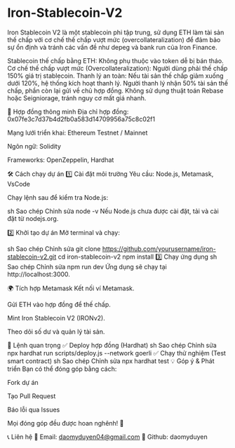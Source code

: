 # Iron-Stablecoin-V2

Iron Stablecoin V2 là một stablecoin phi tập trung, sử dụng ETH làm tài sản thế chấp với cơ chế thế chấp vượt mức (overcollateralization) để đảm bảo sự ổn định và tránh các vấn đề như depeg và bank run của Iron Finance.

Stablecoin thế chấp bằng ETH: Không phụ thuộc vào token dễ bị bán tháo.
Cơ chế thế chấp vượt mức (Overcollateralization): Người dùng phải thế chấp 150% giá trị stablecoin.
Thanh lý an toàn: Nếu tài sản thế chấp giảm xuống dưới 120%, hệ thống kích hoạt thanh lý. Người thanh lý nhận 50% tài sản thế chấp, phần còn lại gửi về chủ hợp đồng.
Không sử dụng thuật toán Rebase hoặc Seigniorage, tránh nguy cơ mất giá nhanh.

📜 Hợp đồng thông minh
Địa chỉ hợp đồng: 0x07fe3c7d37b4d2fb0a583d14709956a75c8c02f1

Mạng lưới triển khai: Ethereum Testnet / Mainnet

Ngôn ngữ: Solidity

Frameworks: OpenZeppelin, Hardhat

🛠 Cách chạy dự án
1️⃣ Cài đặt môi trường
Yêu cầu: Node.js, Metamask, VsCode

Chạy lệnh sau để kiểm tra Node.js:

sh
Sao chép
Chỉnh sửa
node -v
Nếu Node.js chưa được cài đặt, tải và cài đặt từ nodejs.org.

2️⃣ Khởi tạo dự án
Mở terminal và chạy:

sh
Sao chép
Chỉnh sửa
git clone https://github.com/yourusername/iron-stablecoin-v2.git
cd iron-stablecoin-v2
npm install
3️⃣ Chạy ứng dụng
sh
Sao chép
Chỉnh sửa
npm run dev
Ứng dụng sẽ chạy tại http://localhost:3000.

🌍 Tích hợp Metamask
Kết nối ví Metamask.

Gửi ETH vào hợp đồng để thế chấp.

Mint Iron Stablecoin V2 (IRONv2).

Theo dõi số dư và quản lý tài sản.

📌 Lệnh quan trọng
✅ Deploy hợp đồng (Hardhat)
sh
Sao chép
Chỉnh sửa
npx hardhat run scripts/deploy.js --network goerli
✅ Chạy thử nghiệm (Test smart contract)
sh
Sao chép
Chỉnh sửa
npx hardhat test
💡 Góp ý & Phát triển
Bạn có thể đóng góp bằng cách:

Fork dự án

Tạo Pull Request

Báo lỗi qua Issues

Mọi đóng góp đều được hoan nghênh! 🚀

📞 Liên hệ
📧 Email: daomyduyen04@gmail.com
🔗 Github: daomyduyen

